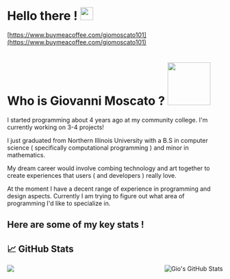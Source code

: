 
# Hello there ! <img src="https://raw.githubusercontent.com/MartinHeinz/MartinHeinz/master/wave.gif" width="30px">

[https://www.buymeacoffee.com/giomoscato101](https://www.buymeacoffee.com/giomoscato101)

# Who is Giovanni Moscato ? <img src="https://media.giphy.com/media/xUPGcz2H1TXdCz4suY/giphy.gif" width="100px" height="100px">

<p> I started programming about 4 years ago at my community college. I'm currently working on 3-4 projects!

I just graduated from Northern Illinois University with a B.S in computer science ( specifically computational programming ) and minor in mathematics.

My dream career would involve combing technology and art together to create experiences that users ( and developers ) really love.

At the moment I have a decent range of experience in programming and design aspects.
Currently I am trying to figure out what area of programming I'd like to specialize in.</p>





## Here are some of my key stats !
## &#x1f4c8; GitHub Stats

<a href="https://github.com/codingcodewhilegoofin/codingcodewhilegoofin">
  <img align="left" src="https://github-readme-stats.vercel.app/api/top-langs/?username=codingcodewhilegoofin&hide=java,html&title_color=7417fc&text_color=01aefd&icon_color=#7417fc&bg_color=ffffff" />
</a>



<a href="https://github.com/codingcodewhilegoofin/codingcodewhilegoofin">
  <img align="right" src="https://github-readme-stats.vercel.app/api?username=codingcodewhilegoofin&show_icons=true&line_height=27&count_private=true&title_color=ffffff&text_color=ffffff&icon_color=5944e7&bg_color=01aefd" alt="Gio's GitHub Stats" />
</a>




<!--
**codingcodewhilegoofin/codingcodewhilegoofin** is a ✨ _special_ ✨ repository because its `README.md` (this file) appears on your GitHub profile.

Here are some ideas to get you started:

- 🔭 I’m currently working on ...
- 🌱 I’m currently learning ...
- 👯 I’m looking to collaborate on ...
- 🤔 I’m looking for help with ...
- 💬 Ask me about ...
- 📫 How to reach me: ...
- 😄 Pronouns: ...
- ⚡ Fun fact: ...
-->
